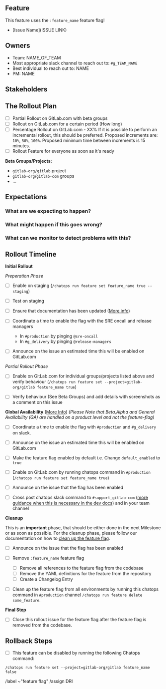 <!-- Title suggestion: [Feature flag] Enable description of feature -->

## Feature

This feature uses the `:feature_name` feature flag!

<!-- Short description of what the feature is about and link to relevant other issues. -->
- [Issue Name](ISSUE LINK)

## Owners

- Team: NAME_OF_TEAM
- Most appropriate slack channel to reach out to: `#g_TEAM_NAME`
- Best individual to reach out to: NAME
- PM: NAME

## Stakeholders

<!--
Are there any other stages or teams involved that need to be kept in the loop?

- Name of a PM
- The Support Team
- The Delivery Team
-->

## The Rollout Plan

<!-- Describe how the feature should be rolled out, and check the right boxes. You can check multiple if applicable -->

- [ ] Partial Rollout on GitLab.com with beta groups
- [ ] Rollout on GitLab.com for a certain period (How long)
- [ ] Percentage Rollout on GitLab.com - XX%
    If it is possible to perform an incremental rollout, this should be preferred. Proposed increments are: `10%`, `50%`, `100%`. Proposed minimum time between increments is 15 minutes.
- [ ] Rollout Feature for everyone as soon as it's ready

<!-- Which dashboards from https://dashboards.gitlab.net are most relevant? Sentry errors reports can alse be useful to review -->

**Beta Groups/Projects:**
<!-- If applicable, any groups/projects that are happy to have this feature turned on early. Some organizations may wish to test big changes they are interested in with a small subset of users ahead of time for example. -->

- `gitlab-org/gitlab` project
- `gitlab-org`/`gitlab-com` groups
- ...


## Expectations

### What are we expecting to happen?

<!-- Describe the expected outcome when rolling out this feature -->

### What might happen if this goes wrong?

<!-- Should the feature flag be turned off? Any MRs that need to be rolled back? Communication that needs to happen? What are some things you can think of that could go wrong - data loss or broken pages? -->

### What can we monitor to detect problems with this?

<!-- Which dashboards from https://dashboards.gitlab.net are most relevant? -->

## Rollout Timeline

<!-- Please check which steps are needed and remove those which don't apply -->

**Initial Rollout**

*Preperation Phase*
- [ ] Enable on staging (`/chatops run feature set feature_name true --staging`)

- [ ] Test on staging

- [ ] Ensure that documentation has been updated ([More info](https://docs.gitlab.com/ee/development/documentation/feature_flags.html#features-that-became-enabled-by-default))

- [ ] Coordinate a time to enable the flag with the SRE oncall and release managers
  - In `#production` by pinging `@sre-oncall`
  - In `#g_delivery` by pinging `@release-managers`

- [ ] Announce on the issue an estimated time this will be enabled on GitLab.com

*Partial Rollout Phase*
- [ ] Enable on GitLab.com for individual groups/projects listed above and verify behaviour (`/chatops run feature set --project=gitlab-org/gitlab feature_name true`)

- [ ] Verify behaviour (See Beta Groups) and add details with screenshots as a comment on this issue


**Global Availability** ([More Info](https://docs.gitlab.com/ee/development/feature_flags/controls.html#communicate-the-change))
*(Please Note that Beta,Alpha and General Availability (GA) are handled on a product level and not the feature-flag)*
<!-- The next checkboxes are probably only needed for high visibility and/or critical rollouts. Please refer to the official documentation linked above for more clarification -->

- [ ] Coordinate a time to enable the flag with `#production` and `#g_delivery` on slack.

- [ ] Announce on the issue an estimated time this will be enabled on GitLab.com

- [ ] Make the feature flag enabled by default i.e. Change `default_enabled` to `true`

- [ ] Enable on GitLab.com by running chatops command in `#production` (`/chatops run feature set feature_name true`)

- [ ] Announce on the issue that the flag has been enabled

- [ ] Cross post chatops slack command to `#support_gitlab-com` ([more guidance when this is necessary in the dev docs](https://docs.gitlab.com/ee/development/feature_flags/controls.html#where-to-run-commands)) and in your team channel


**Cleanup**

This is an __important__ phase, that should be either done in the next Milestone or as soon as possible. For the cleanup phase, please follow our documentation on how to  [clean up the feature flag](https://docs.gitlab.com/ee/development/feature_flags/controls.html#cleaning-up).

<!-- The checklist here is to keep track of it's status for stakeholders -->
- [ ] Announce on the issue that the flag has been enabled

- [ ] Remove `:feature_name` feature flag
    - [ ] Remove all references to the feature flag from the codebase
    - [ ] Remove the YAML definitions for the feature from the repository
    - [ ] Create a Changelog Entry

- [ ] Clean up the feature flag from all environments by running this chatops command in `#production` channel `/chatops run feature delete some_feature`.

**Final Step**

- [ ] Close this rollout issue for the feature flag after the feature flag is removed from the codebase.

## Rollback Steps

- [ ] This feature can be disabled by running the following Chatops command:

```
/chatops run feature set --project=gitlab-org/gitlab feature_name false
```

/label ~"feature flag"
/assign DRI
